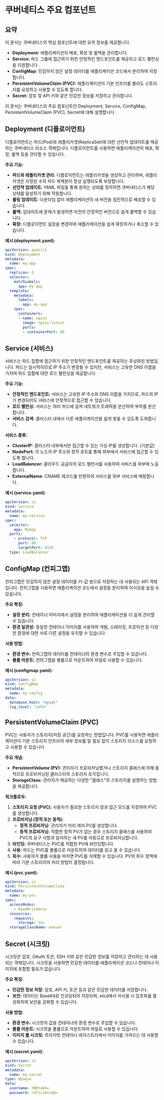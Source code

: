 
# 쿠버네티스 주요 컴포넌트

## 요약

이 문서는 쿠버네티스의 핵심 컴포넌트에 대한 요약 정보를 제공합니다.

*   **Deployment:** 애플리케이션의 배포, 확장 및 롤백을 관리합니다.
*   **Service:** 파드 그룹에 접근하기 위한 안정적인 엔드포인트를 제공하고 로드 밸런싱을 지원합니다.
*   **ConfigMap:** 민감하지 않은 설정 데이터를 애플리케이션 코드에서 분리하여 저장합니다.
*   **PersistentVolumeClaim (PVC):** 애플리케이션이 기본 인프라를 몰라도 스토리지를 요청하고 사용할 수 있도록 합니다.
*   **Secret:** 암호 및 API 키와 같은 민감한 정보를 저장하고 관리합니다.


이 문서는 쿠버네티스의 주요 컴포넌트인 Deployment, Service, ConfigMap, PersistentVolumeClaim (PVC), Secret에 대해 설명합니다.

## Deployment (디플로이먼트)

디플로이먼트는 파드(Pod)와 레플리카셋(ReplicaSet)에 대한 선언적 업데이트를 제공하는 쿠버네티스 리소스 객체입니다. 디플로이먼트를 사용하면 애플리케이션의 배포, 확장, 롤백 등을 관리할 수 있습니다.

**주요 기능:**

*   **파드와 레플리카셋 관리:** 디플로이먼트는 레플리카셋을 생성하고 관리하며, 레플리카셋은 지정된 수의 파드 복제본이 항상 실행되도록 보장합니다.
*   **선언적 업데이트:** YAML 파일을 통해 원하는 상태를 정의하면 쿠버네티스가 해당 상태를 달성하기 위해 작동합니다.
*   **롤링 업데이트:** 다운타임 없이 애플리케이션의 새 버전을 점진적으로 배포할 수 있습니다.
*   **롤백:** 업데이트에 문제가 발생하면 이전의 안정적인 버전으로 쉽게 롤백할 수 있습니다.
*   **확장:** 디플로이먼트 설정을 변경하여 애플리케이션을 쉽게 확장하거나 축소할 수 있습니다.

**예시 (deployment.yaml):**

```yaml
apiVersion: apps/v1
kind: Deployment
metadata:
  name: my-app
spec:
  replicas: 3
  selector:
    matchLabels:
      app: my-app
  template:
    metadata:
      labels:
        app: my-app
    spec:
      containers:
      - name: nginx
        image: nginx:latest
        ports:
        - containerPort: 80
```

## Service (서비스)

서비스는 파드 집합에 접근하기 위한 안정적인 엔드포인트를 제공하는 추상화된 방법입니다. 파드는 일시적이므로 IP 주소가 변경될 수 있지만, 서비스는 고유한 DNS 이름을 가지며 파드 집합에 대한 로드 밸런싱을 제공합니다.

**주요 기능:**

*   **안정적인 엔드포인트:** 서비스는 고유한 IP 주소와 DNS 이름을 가지므로, 파드의 IP가 변경되어도 서비스에 안정적으로 접근할 수 있습니다.
*   **로드 밸런싱:** 서비스는 여러 파드에 걸쳐 네트워크 트래픽을 분산하여 부하를 분산합니다.
*   **서비스 검색:** 클러스터 내에서 다른 애플리케이션을 쉽게 찾을 수 있도록 도와줍니다.

**서비스 종류:**

*   **ClusterIP:** 클러스터 내부에서만 접근할 수 있는 가상 IP를 생성합니다. (기본값)
*   **NodePort:** 각 노드의 IP 주소와 정적 포트를 통해 외부에서 서비스에 접근할 수 있도록 합니다.
*   **LoadBalancer:** 클라우드 공급자의 로드 밸런서를 사용하여 서비스를 외부에 노출합니다.
*   **ExternalName:** CNAME 레코드를 반환하여 서비스를 외부 서비스에 매핑합니다.

**예시 (service.yaml):**

```yaml
apiVersion: v1
kind: Service
metadata:
  name: my-service
spec:
  selector:
    app: MyApp
  ports:
    - protocol: TCP
      port: 80
      targetPort: 9376
  type: LoadBalancer
```

## ConfigMap (컨피그맵)

컨피그맵은 민감하지 않은 설정 데이터를 키-값 쌍으로 저장하는 데 사용되는 API 객체입니다. 컨피그맵을 사용하면 애플리케이션 코드에서 설정을 분리하여 이식성을 높일 수 있습니다.

**주요 특징:**

*   **설정 분리:** 컨테이너 이미지에서 설정을 분리하여 애플리케이션을 더 쉽게 관리할 수 있습니다.
*   **환경 일관성:** 동일한 컨테이너 이미지를 사용하여 개발, 스테이징, 프로덕션 등 다양한 환경에 대한 서로 다른 설정을 유지할 수 있습니다.

**사용 방법:**

*   **환경 변수:** 컨피그맵의 데이터를 컨테이너의 환경 변수로 주입할 수 있습니다.
*   **볼륨 마운트:** 컨피그맵을 볼륨으로 마운트하여 파일로 사용할 수 있습니다.

**예시 (configmap.yaml):**

```yaml
apiVersion: v1
kind: ConfigMap
metadata:
  name: my-config
data:
  database.host: "mysql"
  log_level: "info"
```

## PersistentVolumeClaim (PVC)

PVC는 사용자가 스토리지(저장 공간)를 요청하는 방법입니다. PVC를 사용하면 애플리케이션이 기본 스토리지 인프라의 세부 정보를 알 필요 없이 스토리지 리소스를 요청하고 사용할 수 있습니다.

**주요 개념:**

*   **PersistentVolume (PV):** 관리자가 프로비저닝했거나 스토리지 클래스에 의해 동적으로 프로비저닝된 클러스터의 스토리지 조각입니다.
*   **StorageClass:** 관리자가 제공하는 다양한 "클래스"의 스토리지를 설명하는 방법을 제공합니다.

**워크플로우:**

1.  **스토리지 요청 (PVC):** 사용자가 필요한 스토리지 양과 접근 모드를 지정하여 PVC를 생성합니다.
2.  **프로비저닝 (정적 또는 동적):**
    *   **정적 프로비저닝:** 관리자가 미리 여러 PV를 생성합니다.
    *   **동적 프로비저닝:** 적합한 정적 PV가 없는 경우 스토리지 클래스를 사용하여 PVC의 요구 사항과 일치하는 새 PV를 자동으로 프로비저닝합니다.
3.  **바인딩:** 쿠버네티스는 PVC를 적합한 PV에 바인딩합니다.
4.  **사용:** 파드는 PVC를 볼륨으로 마운트하여 데이터를 읽고 쓸 수 있습니다.
5.  **회수:** 사용자가 볼륨 사용을 마치면 PVC를 삭제할 수 있습니다. PV의 회수 정책에 따라 기본 스토리지의 처리 방법이 결정됩니다.

**예시 (pvc.yaml):**

```yaml
apiVersion: v1
kind: PersistentVolumeClaim
metadata:
  name: my-pvc
spec:
  accessModes:
    - ReadWriteOnce
  resources:
    requests:
      storage: 5Gi
  storageClassName: manual
```

## Secret (시크릿)

시크릿은 암호, OAuth 토큰, SSH 키와 같은 민감한 정보를 저장하고 관리하는 데 사용되는 객체입니다. 시크릿을 사용하면 민감한 데이터를 애플리케이션 코드나 컨테이너 이미지에 포함할 필요가 없습니다.

**주요 특징:**

*   **민감한 정보 저장:** 암호, API 키, 토큰 등과 같은 민감한 데이터를 저장합니다.
*   **보안:** 데이터는 Base64로 인코딩되어 저장되며, etcd에서 미사용 시 암호화를 활성화하여 보안을 강화할 수 있습니다.

**사용 방법:**

*   **환경 변수:** 시크릿의 값을 컨테이너의 환경 변수로 주입할 수 있습니다.
*   **볼륨 마운트:** 시크릿을 볼륨으로 마운트하여 파일로 사용할 수 있습니다.
*   **이미지 풀 시크릿:** 프라이빗 컨테이너 레지스트리에서 이미지를 가져오는 데 사용할 수 있습니다.

**예시 (secret.yaml):**

```yaml
apiVersion: v1
kind: Secret
metadata:
  name: my-secret
type: Opaque
data:
  username: YWRtaW4=
  password: cGFzc3dvcmQ=
```
